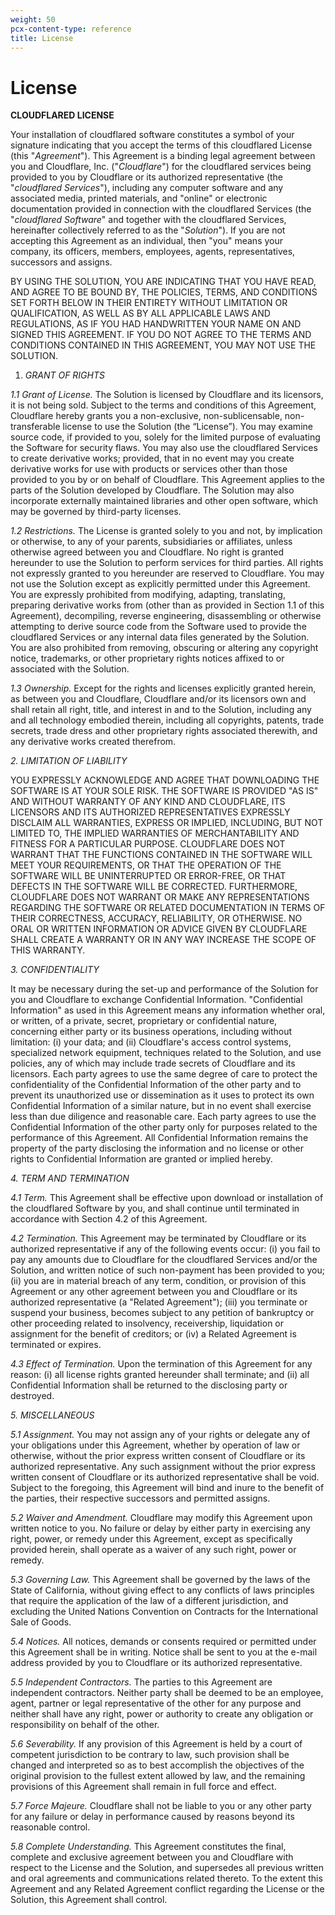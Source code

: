 ```yaml
---
weight: 50
pcx-content-type: reference
title: License
---
```


# License

**CLOUDFLARED LICENSE**

Your installation of cloudflared software constitutes a symbol of your signature indicating that you accept the terms of this cloudflared License (this "_Agreement_"). This Agreement is a binding legal agreement between you and Cloudflare, Inc. ("_Cloudflare_") for the cloudflared services being provided to you by Cloudflare or its authorized representative (the "_cloudflared Services_"), including any computer software and any associated media, printed materials, and "online" or electronic documentation provided in connection with the cloudflared Services (the "_cloudflared Software_" and together with the cloudflared Services, hereinafter collectively referred to as the "_Solution_"). If you are not accepting this Agreement as an individual, then "you" means your company, its officers, members, employees, agents, representatives, successors and assigns.

BY USING THE SOLUTION, YOU ARE INDICATING THAT YOU HAVE READ, AND AGREE TO BE BOUND BY, THE POLICIES, TERMS, AND CONDITIONS SET FORTH BELOW IN THEIR ENTIRETY WITHOUT LIMITATION OR QUALIFICATION, AS WELL AS BY ALL APPLICABLE LAWS AND REGULATIONS, AS IF YOU HAD HANDWRITTEN YOUR NAME ON AND SIGNED THIS AGREEMENT. IF YOU DO NOT AGREE TO THE TERMS AND CONDITIONS CONTAINED IN THIS AGREEMENT, YOU MAY NOT USE THE SOLUTION.

1.  _GRANT OF RIGHTS_

_1.1 Grant of License._ The Solution is licensed by Cloudflare and its licensors, it is not being sold. Subject to the terms and conditions of this Agreement, Cloudflare hereby grants you a non-exclusive, non-sublicensable, non-transferable license to use the Solution (the “License”). You may examine source code, if provided to you, solely for the limited purpose of evaluating the Software for security flaws. You may also use the cloudflared Services to create derivative works; provided, that in no event may you create derivative works for use with products or services other than those provided to you by or on behalf of Cloudflare. This Agreement applies to the parts of the Solution developed by Cloudflare. The Solution may also incorporate externally maintained libraries and other open software, which may be governed by third-party licenses.

_1.2 Restrictions._ The License is granted solely to you and not, by implication or otherwise, to any of your parents, subsidiaries or affiliates, unless otherwise agreed between you and Cloudflare. No right is granted hereunder to use the Solution to perform services for third parties. All rights not expressly granted to you hereunder are reserved to Cloudflare. You may not use the Solution except as explicitly permitted under this Agreement. You are expressly prohibited from modifying, adapting, translating, preparing derivative works from (other than as provided in Section 1.1 of this Agreement), decompiling, reverse engineering, disassembling or otherwise attempting to derive source code from the Software used to provide the cloudflared Services or any internal data files generated by the Solution. You are also prohibited from removing, obscuring or altering any copyright notice, trademarks, or other proprietary rights notices affixed to or associated with the Solution.

_1.3 Ownership._ Except for the rights and licenses explicitly granted herein, as between you and Cloudflare, Cloudflare and/or its licensors own and shall retain all right, title, and interest in and to the Solution, including any and all technology embodied therein, including all copyrights, patents, trade secrets, trade dress and other proprietary rights associated therewith, and any derivative works created therefrom.

_2. LIMITATION OF LIABILITY_

YOU EXPRESSLY ACKNOWLEDGE AND AGREE THAT DOWNLOADING THE SOFTWARE IS AT YOUR SOLE RISK. THE SOFTWARE IS PROVIDED "AS IS" AND WITHOUT WARRANTY OF ANY KIND AND CLOUDFLARE, ITS LICENSORS AND ITS AUTHORIZED REPRESENTATIVES EXPRESSLY DISCLAIM ALL WARRANTIES, EXPRESS OR IMPLIED, INCLUDING, BUT NOT LIMITED TO, THE IMPLIED WARRANTIES OF MERCHANTABILITY AND FITNESS FOR A PARTICULAR PURPOSE. CLOUDFLARE DOES NOT WARRANT THAT THE FUNCTIONS CONTAINED IN THE SOFTWARE WILL MEET YOUR REQUIREMENTS, OR THAT THE OPERATION OF THE SOFTWARE WILL BE UNINTERRUPTED OR ERROR-FREE, OR THAT DEFECTS IN THE SOFTWARE WILL BE CORRECTED. FURTHERMORE, CLOUDFLARE DOES NOT WARRANT OR MAKE ANY REPRESENTATIONS REGARDING THE SOFTWARE OR RELATED DOCUMENTATION IN TERMS OF THEIR CORRECTNESS, ACCURACY, RELIABILITY, OR OTHERWISE. NO ORAL OR WRITTEN INFORMATION OR ADVICE GIVEN BY CLOUDFLARE SHALL CREATE A WARRANTY OR IN ANY WAY INCREASE THE SCOPE OF THIS WARRANTY.

_3. CONFIDENTIALITY_

It may be necessary during the set-up and performance of the Solution for you and Cloudflare to exchange Confidential Information. "Confidential Information" as used in this Agreement means any information whether oral, or written, of a private, secret, proprietary or confidential nature, concerning either party or its business operations, including without limitation: (i) your data; and (ii) Cloudflare's access control systems, specialized network equipment, techniques related to the Solution, and use policies, any of which may include trade secrets of Cloudflare and its licensors. Each party agrees to use the same degree of care to protect the confidentiality of the Confidential Information of the other party and to prevent its unauthorized use or dissemination as it uses to protect its own Confidential Information of a similar nature, but in no event shall exercise less than due diligence and reasonable care. Each party agrees to use the Confidential Information of the other party only for purposes related to the performance of this Agreement. All Confidential Information remains the property of the party disclosing the information and no license or other rights to Confidential Information are granted or implied hereby.

_4. TERM AND TERMINATION_

_4.1 Term._ This Agreement shall be effective upon download or installation of the cloudflared Software by you, and shall continue until terminated in accordance with Section 4.2 of this Agreement.

_4.2 Termination._ This Agreement may be terminated by Cloudflare or its authorized representative if any of the following events occur: (i) you fail to pay any amounts due to Cloudflare for the cloudflared Services and/or the Solution, and written notice of such non-payment has been provided to you; (ii) you are in material breach of any term, condition, or provision of this Agreement or any other agreement between you and Cloudflare or its authorized representative (a "Related Agreement"); (iii) you terminate or suspend your business, becomes subject to any petition of bankruptcy or other proceeding related to insolvency, receivership, liquidation or assignment for the benefit of creditors; or (iv) a Related Agreement is terminated or expires.

_4.3 Effect of Termination._ Upon the termination of this Agreement for any reason: (i) all license rights granted hereunder shall terminate; and (ii) all Confidential Information shall be returned to the disclosing party or destroyed.

_5. MISCELLANEOUS_

_5.1 Assignment._ You may not assign any of your rights or delegate any of your obligations under this Agreement, whether by operation of law or otherwise, without the prior express written consent of Cloudflare or its authorized representative. Any such assignment without the prior express written consent of Cloudflare or its authorized representative shall be void. Subject to the foregoing, this Agreement will bind and inure to the benefit of the parties, their respective successors and permitted assigns.

_5.2 Waiver and Amendment._ Cloudflare may modify this Agreement upon written notice to you. No failure or delay by either party in exercising any right, power, or remedy under this Agreement, except as specifically provided herein, shall operate as a waiver of any such right, power or remedy.

_5.3 Governing Law._ This Agreement shall be governed by the laws of the State of California, without giving effect to any conflicts of laws principles that require the application of the law of a different jurisdiction, and excluding the United Nations Convention on Contracts for the International Sale of Goods.

_5.4 Notices._ All notices, demands or consents required or permitted under this Agreement shall be in writing. Notice shall be sent to you at the e-mail address provided by you to Cloudflare or its authorized representative.

_5.5 Independent Contractors._ The parties to this Agreement are independent contractors. Neither party shall be deemed to be an employee, agent, partner or legal representative of the other for any purpose and neither shall have any right, power or authority to create any obligation or responsibility on behalf of the other.

_5.6 Severability._ If any provision of this Agreement is held by a court of competent jurisdiction to be contrary to law, such provision shall be changed and interpreted so as to best accomplish the objectives of the original provision to the fullest extent allowed by law, and the remaining provisions of this Agreement shall remain in full force and effect.

_5.7 Force Majeure._ Cloudflare shall not be liable to you or any other party for any failure or delay in performance caused by reasons beyond its reasonable control.

_5.8 Complete Understanding._ This Agreement constitutes the final, complete and exclusive agreement between you and Cloudflare with respect to the License and the Solution, and supersedes all previous written and oral agreements and communications related thereto. To the extent this Agreement and any Related Agreement conflict regarding the License or the Solution, this Agreement shall control.